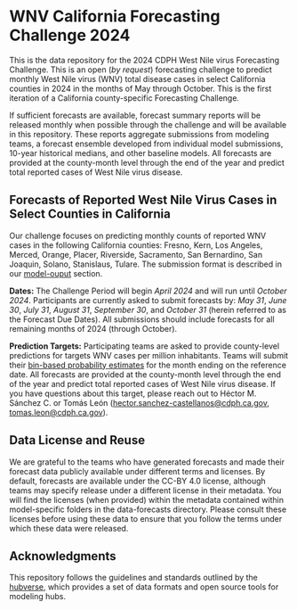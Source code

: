 # WNV California Forecasting Challenge 2024

This is the data repository for the 2024 CDPH West Nile virus Forecasting Challenge. This is an open (*by request*) forecasting challenge to predict monthly West Nile virus (WNV) total disease cases in select California counties in 2024 in the months of May through October. This is the first iteration of a California county-specific Forecasting Challenge.

If sufficient forecasts are available, forecast summary reports will be released monthly when possible through the challenge and will be available in this repository. These reports aggregate submissions from modeling teams, a forecast ensemble developed from individual model submissions, 10-year historical medians, and other baseline models. All forecasts are provided at the county-month level through the end of the year and predict total reported cases of West Nile virus disease. 

## Forecasts of Reported West Nile Virus Cases in Select Counties in California

Our challenge focuses on predicting monthly counts of reported WNV cases in the following California counties: Fresno, Kern, Los Angeles, Merced, Orange, Placer, Riverside, Sacramento, San Bernardino, San Joaquin, Solano, Stanislaus, Tulare. The submission format is described in our [model-ouput](./model-output/README.md) section.


**Dates:** The Challenge Period will begin *April 2024* and will run until *October 2024*. Participants are currently asked to submit forecasts by: *May 31*, *June 30*, *July 31*, *August 31*, *September 30*, and  *October 31* (herein referred to as the Forecast Due Dates). All submissions should include forecasts for all remaining months of 2024 (through October).

**Prediction Targets:** Participating teams are asked to provide county-level predictions for targets WNV cases per million inhabitants. Teams will submit their [bin-based probability estimates](./model-output/README.md#bin_id) for the month ending on the reference date. All forecasts are provided at the county-month level through the end of the year and predict total reported cases of West Nile virus disease. If you have questions about this target, please reach out to Héctor M. Sánchez C. or Tomás León (hector.sanchez-castellanos@cdph.ca.gov, tomas.leon@cdph.ca.gov). 


## Data License and Reuse

We are grateful to the teams who have generated forecasts and made their forecast data publicly available under different terms and licenses. By default, forecasts are available under the CC-BY 4.0 license, although teams may specify release under a different license in their metadata. You will find the licenses (when provided) within the metadata contained within model-specific folders in the data-forecasts directory. Please consult these licenses before using these data to ensure that you follow the terms under which these data were released. 

 
## Acknowledgments

This repository follows the guidelines and standards outlined by the [hubverse]([url](https://hubdocs.readthedocs.io/en/latest/)), which provides a set of data formats and open source tools for modeling hubs.
